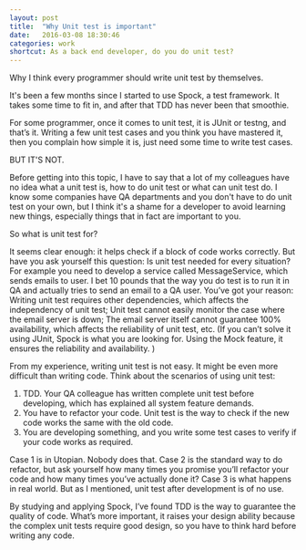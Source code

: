 ```yaml
---
layout: post
title:  "Why Unit test is important"
date:   2016-03-08 18:30:46
categories: work
shortcut: As a back end developer, do you do unit test?
---
```

Why I think every programmer should write unit test by themselves.

It's been a few months since I started to use Spock, a test framework. It takes some time to fit in, and after that TDD has never been that smoothie.

For some programmer, once it comes to unit test, it is JUnit or testng, and that’s it. Writing a few unit test cases and you think you have mastered it, then you complain how simple it is, just need some time to write test cases.

BUT IT'S NOT.

Before getting into this topic, I have to say that a lot of my colleagues have no idea what a unit test is, how to do unit test or what can unit test do. I know some companies have QA departments and you don't have to do unit test on your own, but I think it's a shame for a developer to avoid learning new things, especially things that in fact are important to you.

So what is unit test for?

It seems clear enough: it helps check if a block of code works correctly. But have you ask yourself this question: Is unit test needed for every situation? For example you need to develop a service called MessageService, which sends emails to user. I bet 10 pounds that the way you do test is to run it in QA and actually tries to send an email to a QA user. You’ve got your reason: Writing unit test requires other dependencies, which affects the independency of unit test; Unit test cannot easily monitor the case where the email server is down; The email server itself cannot guarantee 100% availability, which affects the reliability of unit test, etc.
(If you can’t solve it using JUnit, Spock is what you are looking for. Using the Mock feature, it ensures the reliability and availability. )

From my experience, writing unit test is not easy. It might be even more difficult than writing code. Think about the scenarios of using unit test:
1. TDD. Your QA colleague has written complete unit test before developing, which has explained all system feature demands.
2. You have to refactor your code. Unit test is the way to check if the new code works the same with the old code.
3. You are developing something, and you write some test cases to verify if your code works as required.

Case 1 is in Utopian. Nobody does that. Case 2 is the standard way to do refactor, but ask yourself how many times you promise you’ll refactor your code and how many times you’ve actually done it? Case 3 is what happens in real world. But as I mentioned, unit test after development is of no use. 

By studying and applying Spock, I’ve found TDD is the way to guarantee the quality of code. What’s more important, it raises your design ability because the complex unit tests require good design, so you have to think hard before writing any code. 